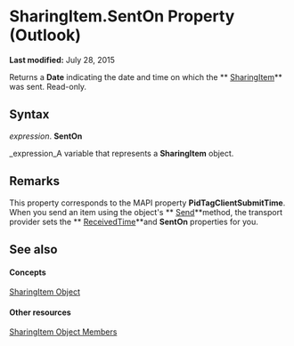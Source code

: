 
# SharingItem.SentOn Property (Outlook)

 **Last modified:** July 28, 2015

Returns a  **Date** indicating the date and time on which the ** [SharingItem](63dd3451-44f3-7cc4-c6e2-7dad5835a7d2.md)** was sent. Read-only.

## Syntax

 _expression_. **SentOn**

 _expression_A variable that represents a  **SharingItem** object.


## Remarks

This property corresponds to the MAPI property  **PidTagClientSubmitTime**. When you send an item using the object's  ** [Send](54f92175-0e99-f96a-56de-5fc66d97d80f.md)**method, the transport provider sets the  ** [ReceivedTime](cb237ce6-10d0-f2f2-c75a-8b01896e65c0.md)**and  **SentOn** properties for you.


## See also


#### Concepts


 [SharingItem Object](63dd3451-44f3-7cc4-c6e2-7dad5835a7d2.md)
#### Other resources


 [SharingItem Object Members](719ad60e-2242-2c54-778f-006b61690389.md)
